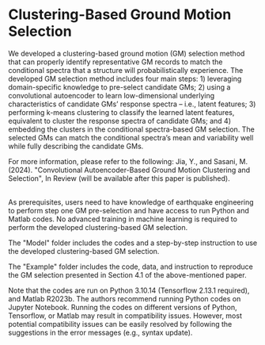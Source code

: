 # Clustering-Based Ground Motion Selection 
We developed a clustering-based ground motion (GM) selection method that can properly identify representative GM records to match the conditional spectra that a structure will probabilistically experience. The developed GM selection method includes four main steps: 1) leveraging domain-specific knowledge to pre-select candidate GMs; 2) using a convolutional autoencoder to learn low-dimensional underlying characteristics of candidate GMs’ response spectra – i.e., latent features; 3) performing k-means clustering to classify the learned latent features, equivalent to cluster the response spectra of candidate GMs; and 4) embedding the clusters in the conditional spectra-based GM selection. The selected GMs can match the conditional spectra’s mean and variability well while fully describing the candidate GMs.

For more information, please refer to the following:
Jia, Y., and Sasani, M. (2024). "Convolutional Autoencoder-Based Ground Motion Clustering and Selection", In Review (will be available after this paper is published). 
<br/><br/>

As prerequisites, users need to have knowledge of earthquake engineering to perform step one GM pre-selection and have access to run Python and Matlab codes. No advanced training in machine learning is required to perform the developed clustering-based GM selection. 

The "Model" folder includes the codes and a step-by-step instruction to use the developed clustering-based GM selection. 

The "Example" folder includes the code, data, and instruction to reproduce the GM selection presented in Section 4.1 of the above-mentioned paper.

Note that the codes are run on Python 3.10.14 (Tensorflow 2.13.1 required), and Matlab R2023b. The authors recommend running Python codes on Jupyter Notebook. Running the codes on different versions of Python, Tensorflow, or Matlab may result in compatibility issues. However, most potential compatibility issues can be easily resolved by following the suggestions in the error messages (e.g., syntax update).
